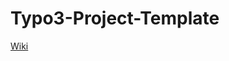 Typo3-Project-Template
======================

[Wiki](https://github.com/janikvonrotz/Typo3-Project-Template/wiki)